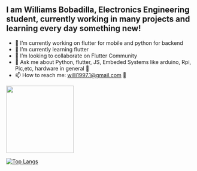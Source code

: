 ## I am Williams Bobadilla, Electronics Engineering student, currently working in many projects and learning every day something new!

- 🔭 I’m currently working on flutter for mobile and python for backend
- 🌱 I’m currently learning flutter
- 👯 I’m looking to collaborate on Flutter Community
- 💬 Ask me about Python, flutter, JS, Embeded Systems like arduino, Rpi, Pic,etc, hardware in general :wrench:
- 📫 How to reach me: willi1997.1@gmail.com :email:
<img height="180em" src="https://github-readme-stats.vercel.app/api?username=WilliBobadilla&show_icons=true&hide_border=true&&count_private=true&include_all_commits=true" />

[![Top Langs](https://github-readme-stats.vercel.app/api/top-langs/?username=WilliBobadilla&langs_count=8)](https://github.com/anuraghazra/github-readme-stats)




